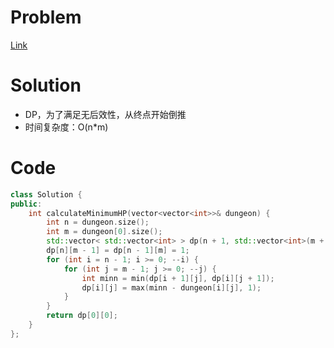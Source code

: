 # Problem
[Link](https://leetcode-cn.com/problems/dungeon-game/)

# Solution
* DP，为了满足无后效性，从终点开始倒推
* 时间复杂度：O(n*m)

# Code
```cpp
class Solution {
public:
    int calculateMinimumHP(vector<vector<int>>& dungeon) {
        int n = dungeon.size();
        int m = dungeon[0].size();
        std::vector< std::vector<int> > dp(n + 1, std::vector<int>(m + 1, INT_MAX));
        dp[n][m - 1] = dp[n - 1][m] = 1;
        for (int i = n - 1; i >= 0; --i) {
            for (int j = m - 1; j >= 0; --j) {
                int minn = min(dp[i + 1][j], dp[i][j + 1]);
                dp[i][j] = max(minn - dungeon[i][j], 1);
            }
        }
        return dp[0][0];
    }
};
```